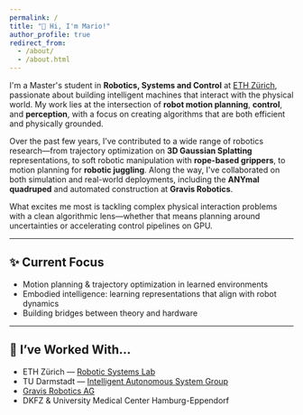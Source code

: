 ```yaml
---
permalink: /
title: "👋 Hi, I'm Mario!"
author_profile: true
redirect_from: 
  - /about/
  - /about.html
---
```


I'm a Master's student in **Robotics, Systems and Control** at [ETH Zürich](https://ethz.ch/en.html), passionate about building intelligent machines that interact with the physical world. My work lies at the intersection of **robot motion planning**, **control**, and **perception**, with a focus on creating algorithms that are both efficient and physically grounded.

Over the past few years, I’ve contributed to a wide range of robotics research—from trajectory optimization on **3D Gaussian Splatting** representations, to soft robotic manipulation with **rope-based grippers**, to motion planning for **robotic juggling**. Along the way, I've collaborated on both simulation and real-world deployments, including the **ANYmal quadruped** and automated construction at **Gravis Robotics**.

What excites me most is tackling complex physical interaction problems with a clean algorithmic lens—whether that means planning around uncertainties or accelerating control pipelines on GPU.

---

## ✨ Current Focus

- Motion planning & trajectory optimization in learned environments  
- Embodied intelligence: learning representations that align with robot dynamics  
- Building bridges between theory and hardware

---
## 🧪 I’ve Worked With…

- ETH Zürich — [Robotic Systems Lab](https://rsl.ethz.ch/)  
- TU Darmstadt — [Intelligent Autonomous System Group](https://www.ias.informatik.tu-darmstadt.de/)
- [Gravis Robotics AG](https://gravisrobotics.com/)  
- DKFZ & University Medical Center Hamburg-Eppendorf  
